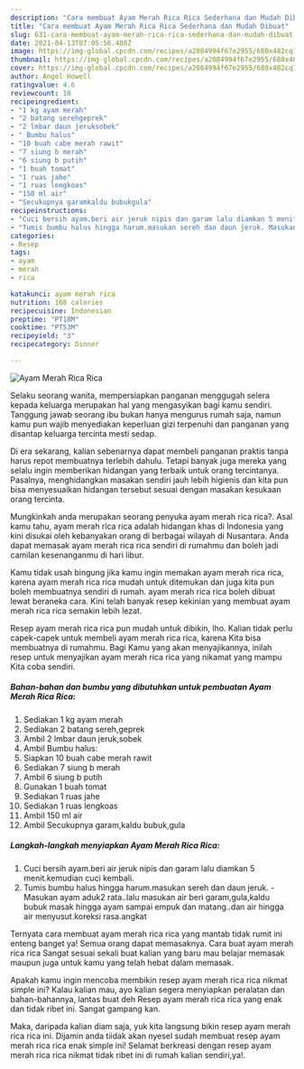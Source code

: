 ```yaml
---
description: "Cara membuat Ayam Merah Rica Rica Sederhana dan Mudah Dibuat"
title: "Cara membuat Ayam Merah Rica Rica Sederhana dan Mudah Dibuat"
slug: 631-cara-membuat-ayam-merah-rica-rica-sederhana-dan-mudah-dibuat
date: 2021-04-13T07:05:56.408Z
image: https://img-global.cpcdn.com/recipes/a2084994f67e2955/680x482cq70/ayam-merah-rica-rica-foto-resep-utama.jpg
thumbnail: https://img-global.cpcdn.com/recipes/a2084994f67e2955/680x482cq70/ayam-merah-rica-rica-foto-resep-utama.jpg
cover: https://img-global.cpcdn.com/recipes/a2084994f67e2955/680x482cq70/ayam-merah-rica-rica-foto-resep-utama.jpg
author: Angel Howell
ratingvalue: 4.6
reviewcount: 10
recipeingredient:
- "1 kg ayam merah"
- "2 batang serehgeprek"
- "2 lmbar daun jeruksobek"
- " Bumbu halus"
- "10 buah cabe merah rawit"
- "7 siung b merah"
- "6 siung b putih"
- "1 buah tomat"
- "1 ruas jahe"
- "1 ruas lengkoas"
- "150 ml air"
- "Secukupnya garamkaldu bubukgula"
recipeinstructions:
- "Cuci bersih ayam.beri air jeruk nipis dan garam lalu diamkan 5 menit.kemudian cuci kembali."
- "Tumis bumbu halus hingga harum.masukan sereh dan daun jeruk. Masukan ayam aduk2 rata..lalu masukan air beri garam,gula,kaldu bubuk masak hingga ayam sampai empuk dan matang..dan air hingga air menyusut.koreksi rasa.angkat"
categories:
- Resep
tags:
- ayam
- merah
- rica

katakunci: ayam merah rica 
nutrition: 168 calories
recipecuisine: Indonesian
preptime: "PT18M"
cooktime: "PT53M"
recipeyield: "3"
recipecategory: Dinner

---
```



![Ayam Merah Rica Rica](https://img-global.cpcdn.com/recipes/a2084994f67e2955/680x482cq70/ayam-merah-rica-rica-foto-resep-utama.jpg)

Selaku seorang wanita, mempersiapkan panganan menggugah selera kepada keluarga merupakan hal yang mengasyikan bagi kamu sendiri. Tanggung jawab seorang ibu bukan hanya mengurus rumah saja, namun kamu pun wajib menyediakan keperluan gizi terpenuhi dan panganan yang disantap keluarga tercinta mesti sedap.

Di era  sekarang, kalian sebenarnya dapat membeli panganan praktis tanpa harus repot membuatnya terlebih dahulu. Tetapi banyak juga mereka yang selalu ingin memberikan hidangan yang terbaik untuk orang tercintanya. Pasalnya, menghidangkan masakan sendiri jauh lebih higienis dan kita pun bisa menyesuaikan hidangan tersebut sesuai dengan masakan kesukaan orang tercinta. 



Mungkinkah anda merupakan seorang penyuka ayam merah rica rica?. Asal kamu tahu, ayam merah rica rica adalah hidangan khas di Indonesia yang kini disukai oleh kebanyakan orang di berbagai wilayah di Nusantara. Anda dapat memasak ayam merah rica rica sendiri di rumahmu dan boleh jadi camilan kesenanganmu di hari libur.

Kamu tidak usah bingung jika kamu ingin memakan ayam merah rica rica, karena ayam merah rica rica mudah untuk ditemukan dan juga kita pun boleh membuatnya sendiri di rumah. ayam merah rica rica boleh dibuat lewat beraneka cara. Kini telah banyak resep kekinian yang membuat ayam merah rica rica semakin lebih lezat.

Resep ayam merah rica rica pun mudah untuk dibikin, lho. Kalian tidak perlu capek-capek untuk membeli ayam merah rica rica, karena Kita bisa membuatnya di rumahmu. Bagi Kamu yang akan menyajikannya, inilah resep untuk menyajikan ayam merah rica rica yang nikamat yang mampu Kita coba sendiri.

<!--inarticleads1-->

##### Bahan-bahan dan bumbu yang dibutuhkan untuk pembuatan Ayam Merah Rica Rica:

1. Sediakan 1 kg ayam merah
1. Sediakan 2 batang sereh,geprek
1. Ambil 2 lmbar daun jeruk,sobek
1. Ambil  Bumbu halus:
1. Siapkan 10 buah cabe merah rawit
1. Sediakan 7 siung b merah
1. Ambil 6 siung b putih
1. Gunakan 1 buah tomat
1. Sediakan 1 ruas jahe
1. Sediakan 1 ruas lengkoas
1. Ambil 150 ml air
1. Ambil Secukupnya garam,kaldu bubuk,gula




<!--inarticleads2-->

##### Langkah-langkah menyiapkan Ayam Merah Rica Rica:

1. Cuci bersih ayam.beri air jeruk nipis dan garam lalu diamkan 5 menit.kemudian cuci kembali.
1. Tumis bumbu halus hingga harum.masukan sereh dan daun jeruk. - Masukan ayam aduk2 rata..lalu masukan air beri garam,gula,kaldu bubuk masak hingga ayam sampai empuk dan matang..dan air hingga air menyusut.koreksi rasa.angkat




Ternyata cara membuat ayam merah rica rica yang mantab tidak rumit ini enteng banget ya! Semua orang dapat memasaknya. Cara buat ayam merah rica rica Sangat sesuai sekali buat kalian yang baru mau belajar memasak maupun juga untuk kamu yang telah hebat dalam memasak.

Apakah kamu ingin mencoba membikin resep ayam merah rica rica nikmat simple ini? Kalau kalian mau, ayo kalian segera menyiapkan peralatan dan bahan-bahannya, lantas buat deh Resep ayam merah rica rica yang enak dan tidak ribet ini. Sangat gampang kan. 

Maka, daripada kalian diam saja, yuk kita langsung bikin resep ayam merah rica rica ini. Dijamin anda tiidak akan nyesel sudah membuat resep ayam merah rica rica enak simple ini! Selamat berkreasi dengan resep ayam merah rica rica nikmat tidak ribet ini di rumah kalian sendiri,ya!.

